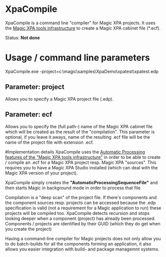 # XpaCompile

XpaCompile is a command line "compiler" for Magic XPA projects. It uses the [Magic XPA tools infrastructure](http://kb.magicsoftware.com/articles/bl_Reference/Tools-Infrastructure-xpa) to create a Magic XPA cabinet file (*.ecf).  

Status: **Not done**

# Usage / command line parameters
XpaCompile.exe -project=c:\magic\samples\XpaDemo\xpatest\xpatest.edp

## Parameter: project
Allows you to specify a Magic XPA project file (.edp).

## Parameter: ecf
Allows you to specify the (full path-) name of the Magic XPA cabinet file which will be created as the result of the "compilation". This parameter is optional, if you leave it aways, name of the resulting .ecf file will be the name of the project file with extension .ecf.

#Implementation details
XpaCompile uses the [Automatic Processing features of the "Magic XPA tools infrastructure"](file:///C:/magic/Magic%20XPA%203.3/Help/index.htm#t=mergedProjects%2FMGHELPW%2FUtilities%2FAutomatic_Processing.htm) in order to be able to create / compile an .ecf for a Magic XPA project resp. Magic XPA "sources". This requires you to have a Magic XPA Studio installed (which can deal with the Magic XPA version of your project).  

XpaCompile simply creates the **"AutomaticProcessingSequenceFile"** and then starts Magic in background mode in order to process that file  

Compilation is a "deep scan" of the project file. If there's components and the component sources resp. projects can be accessed because the .edp specification is valid (not a requirement for a Magic application to run) these projects will be compiled too. XpaCompile detects recursion and stops looking deeper when a component (project) has already been processed. Components / projects are identified by their GUID (which they do get when you create the project)  

Having a command-line compiler for Magic projects does not only allow you to do batch-builds for all the components forming an application, it also allows you easier integration with build- and package managemnt systems.  

 